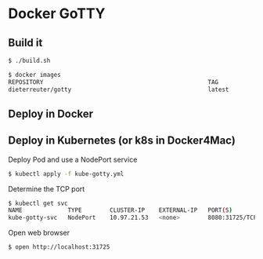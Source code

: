 
# Docker GoTTY


## Build it

```bash
$ ./build.sh
```

```bash
$ docker images
REPOSITORY                                               TAG                 IMAGE ID            CREATED             SIZE
dieterreuter/gotty                                       latest              eff77035b86d        12 minutes ago      19.3MB
```


## Deploy in Docker


## Deploy in Kubernetes (or k8s in Docker4Mac)

Deploy Pod and use a NodePort service
```bash
$ kubectl apply -f kube-gotty.yml
```

Determine the TCP port
```bash
$ kubectl get svc
NAME             TYPE        CLUSTER-IP    EXTERNAL-IP   PORT(S)          AGE
kube-gotty-svc   NodePort    10.97.21.53   <none>        8080:31725/TCP   7s
```

Open web browser
```bash
$ open http://localhost:31725
```
